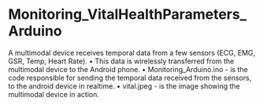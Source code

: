 # Monitoring_VitalHealthParameters_Arduino
A multimodal device receives temporal data from a few sensors (ECG, EMG, GSR, Temp, Heart Rate). • This data is wirelessly transferred from the multimodal device to the Android phone.
• Monitoring_Arduino.ino - is the code responsible for sending the temporal data received from the sensors, to the android device in realtime.
• vital.jpeg - is the image showing the multimodal device in action.
